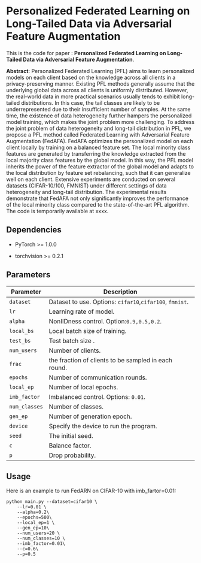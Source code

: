 # Personalized Federated Learning on Long-Tailed Data via Adversarial Feature Augmentation

This is the code for paper :  **Personalized Federated Learning on Long-Tailed Data via Adversarial Feature Augmentation**.

**Abstract**: Personalized Federated Learning (PFL) aims to learn personalized models on each client based on the knowledge across all clients in a privacy-preserving manner. Existing PFL methods generally assume that the underlying global data across all clients is uniformly distributed. However, the real-world data in more practical scenarios usually tends to exhibit long-tailed distributions. In this case, the tail classes are likely to be underrepresented due to their insufficient number of samples. At the same time, the existence of data heterogeneity further hampers the personalized model training, which makes the joint problem more challenging. To address the joint problem of data heterogeneity and long-tail distribution in PFL, we propose a PFL method called Federated Learning with Adversarial Feature Augmentation (FedAFA). FedAFA optimizes the personalized model on each client locally by training on a balanced feature set. The local minority class features are generated by transferring the knowledge extracted from the local majority class features by the global model. In this way, the PFL model inherits the power of the feature extractor of the global model and adapts to the local distribution by feature set rebalancing, such that it can generalize well on each client. Extensive experiments are conducted on several datasets (CIFAR-10/100, FMNIST) under different settings of data heterogeneity and long-tail distribution. The experimental results demonstrate that FedAFA not only significantly improves the performance of the local minority class compared to the state-of-the-art PFL algorithm. The code is temporarily available at xxxx.

## Dependencies

* PyTorch >= 1.0.0

* torchvision >= 0.2.1

  

## Parameters

| Parameter     | Description                                              |
| ------------- | -------------------------------------------------------- |
| `dataset`     | Dataset to use. Options: `cifar10`,`cifar100`, `fmnist`. |
| `lr`          | Learning rate of model.                                  |
| `alpha`       | NonIIDness control. Option:`0.9,0.5,0.2`.                |
| `local_bs`    | Local batch size of training.                            |
| `test_bs`     | Test batch size .                                        |
| `num_users`   | Number of clients.                                       |
| `frac`        | the fraction of clients to be sampled in each round.     |
| `epochs`      | Number of communication rounds.                          |
| `local_ep`    | Number of local epochs.                                  |
| `imb_factor`  | Imbalanced control. Options: `0.01`.                     |
| `num_classes` | Number of classes.                                       |
| `gen_ep`      | Number of generation epoch.                              |
| `device`      | Specify the device to run the program.                   |
| `seed`        | The initial seed.                                        |
| `c`           | Balance factor.                                          |
| `p`           | Drop probability.                                        |


## Usage

Here is an example to run FedARN on CIFAR-10 with imb_fartor=0.01:

```
python main.py --dataset=cifar10 \
    --lr=0.01 \
    --alpha=0.2\
    --epochs=500\
    --local_ep=1 \
    --gen_ep=10\
    --num_users=20 \
    --num_classes=10 \
    --imb_factor=0.01\
    --c=0.6\
    --p=0.5
```

